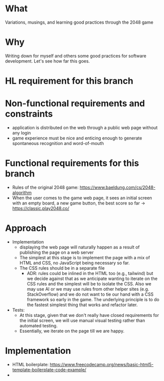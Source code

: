 # What
Variations, musings, and learning good practices through the 2048 game

# Why
Writing down for myself and others some good practices for software development. Let's see how far this goes.

# HL requirement for this branch

# Non-functional requirements and constraints
- application is distributed on the web through a public web page without any login
- game experience must be nice and enticing enough to generate spontaneous recognition and word-of-mouth

# Functional requirements for this branch
- Rules of the original 2048 game: https://www.baeldung.com/cs/2048-algorithm
- When the user comes to the game web page, it sees an initial screen with an empty board, a new game button, the best score so far -> https://classic.play2048.co/

# Approach
- Implementation
  - displaying  the web page will naturally happen as a result of publishing the page on a web server
  - The simplest at this stage is to implement the page with a mix of HTML and CSS, no JavaScript being necessary so far.
  - The CSS rules should be in a separate file
    - ADR: rules could be inlined in the HTML too (e.g., tailwind) but we decide against that as we anticipate wanting to iterate on the CSS rules and the simplest will be to isolate the CSS. Also we may use AI or we may use rules from other helper sites (e.g. StackOverflow) and we do not want to tie our hand with a CSS framework so early in the game. The underlying principle is to do the fastest simplest thing that works and refactor later.
- Tests:
  - At this stage, given that we don't really have closed requirements for the initial screen, we will use manual visual testing rather than automated testing.
  - Essentially, we iterate on the page till we are happy.

# Implementation
- HTML boilerplate: https://www.freecodecamp.org/news/basic-html5-template-boilerplate-code-example/
- 
